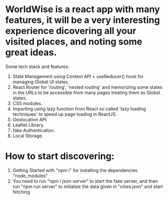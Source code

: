 # WorldWise is a react app with many features, it will be a very interesting experience dicovering all your visited places, and noting some great ideas.

Some tech stack and features:

1. State Management using Context API + useReducer() hook for managing Global UI states.
2. React Router for 'routing', 'nested routing' and memorizing some states in the URLs to be accessible from many pages treating them as Global states.
3. CSS modules.
4. Importing using lazy function from React so called 'lazy loading techniques' to speed up page loading in ReactJS.
5. Geolocation API.
6. Leaflet Library.
7. fake Authentication.
8. Local Storage.

# How to start discovering:

1. Getting Started with "npm i" for installing the dependencies "node_modules"
2. You need to run "npm i json-server" to start the fake server, and then run "npm run server" to initialize the data given in "cities.json" and start fetching

